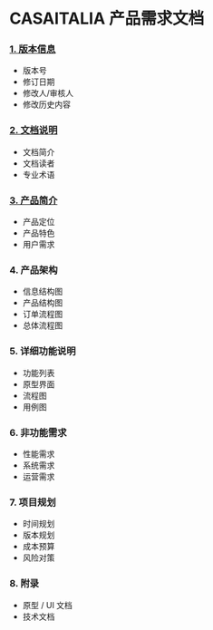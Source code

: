 # CASAITALIA 产品需求文档
### [1. 版本信息](./content/1_Version.md)
- 版本号
- 修订日期
- 修改人/审核人
- 修改历史内容
### [2. 文档说明](./content/2_Introduction.md)
- 文档简介
- 文档读者
- 专业术语
### [3. 产品简介](./content/3_Descreption.md)
- 产品定位
- 产品特色
- 用户需求
### 4. 产品架构
- 信息结构图
- 产品结构图
- 订单流程图
- 总体流程图

### 5. 详细功能说明
- 功能列表
- 原型界面
- 流程图
- 用例图

### 6. 非功能需求
- 性能需求
- 系统需求
- 运营需求

### 7. 项目规划
- 时间规划
- 版本规划
- 成本预算
- 风险对策

### 8. 附录
- 原型 / UI 文档
- 技术文档
